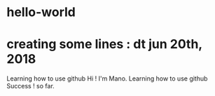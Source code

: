 # hello-world
# creating some lines : dt jun 20th, 2018
Learning how to use github
Hi ! I'm Mano. Learning how to use github
Success ! so far.
